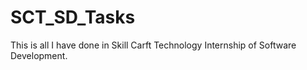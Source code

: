 # SCT_SD_Tasks
This is all I have done in Skill Carft Technology Internship of Software Development.
